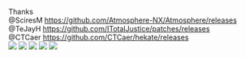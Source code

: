 Thanks <Br>
@SciresM https://github.com/Atmosphere-NX/Atmosphere/releases<Br>
@TeJayH https://github.com/ITotalJustice/patches/releases<Br>
@CTCaer https://github.com/CTCaer/hekate/releases<Br>
<img src="https://github.com/tma533026/Atmosphere/releases/download/V1.0/2021-12-01.png">
<img src="https://github.com/tma533026/Atmosphere/releases/download/V1.2.2/2.jpg">
<img src="https://github.com/tma533026/Atmosphere/releases/download/V1.2.2/3.jpg">
<img src="https://github.com/tma533026/Atmosphere/releases/download/V1.2.2/4.jpg">
<img src="https://github.com/tma533026/Atmosphere/releases/download/V1.2.2/5.jpg">
